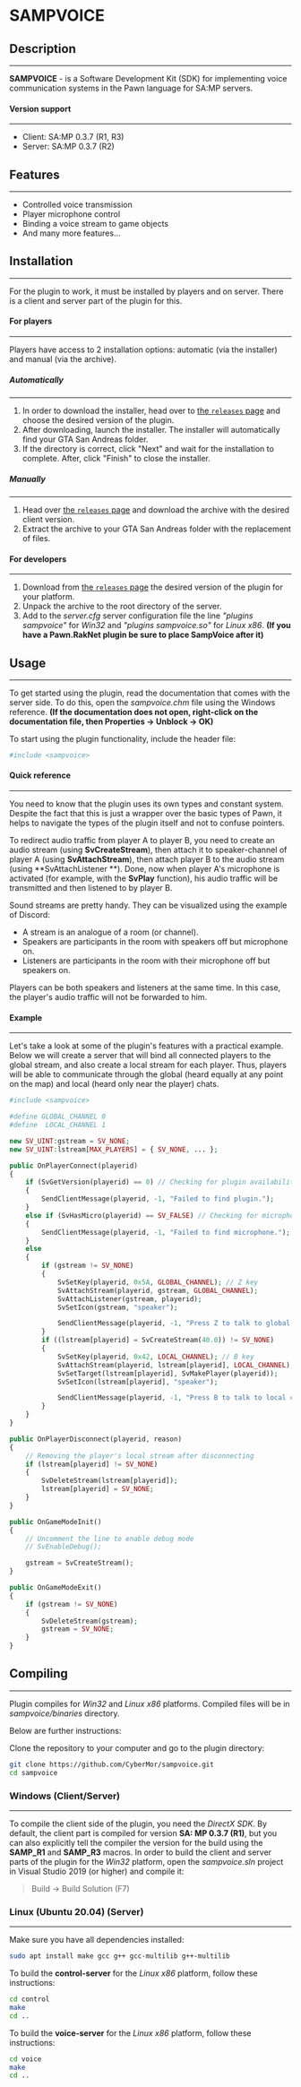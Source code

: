 # **SAMPVOICE**
## Description
---------------------------------
**SAMPVOICE** - is a Software Development Kit (SDK) for implementing voice communication systems in the Pawn language for SA:MP servers.

#### Version support
----------------------------------
* Client: SA:MP 0.3.7 (R1, R3)
* Server: SA:MP 0.3.7 (R2)

## Features
---------------------------------
* Controlled voice transmission
* Player microphone control
* Binding a voice stream to game objects
* And many more features...

## Installation
---------------------------------
For the plugin to work, it must be installed by players and on server. There is a client and server part of the plugin for this.

#### For players
---------------------------------
Players have access to 2 installation options: automatic (via the installer) and manual (via the archive).

##### Automatically
---------------------------------
1. In order to download the installer, head over to [the `releases` page](https://github.com/CyberMor/sampvoice/releases) and choose the desired version of the plugin.
2. After downloading, launch the installer. The installer will automatically find your GTA San Andreas folder.
3. If the directory is correct, click "Next" and wait for the installation to complete. After, click "Finish" to close the installer.

##### Manually
---------------------------------
1. Head over [the `releases` page](https://github.com/CyberMor/sampvoice/releases) and download the archive with the desired client version.
2. Extract the archive to your GTA San Andreas folder with the replacement of files.

#### For developers
---------------------------------
1. Download from [the `releases` page](https://github.com/CyberMor/sampvoice/releases) the desired version of the plugin for your platform.
2. Unpack the archive to the root directory of the server.
3. Add to the *server.cfg* server configuration file the line *"plugins sampvoice"* for *Win32* and *"plugins sampvoice.so"* for *Linux x86*. **(If you have a Pawn.RakNet plugin be sure to place SampVoice after it)**

## Usage
---------------------------------
To get started using the plugin, read the documentation that comes with the server side. To do this, open the *sampvoice.chm* file using the Windows reference. **(If the documentation does not open, right-click on the documentation file, then Properties -> Unblock -> OK)**

To start using the plugin functionality, include the header file:
```php
#include <sampvoice>
```

#### Quick reference
---------------------------------
You need to know that the plugin uses its own types and constant system. Despite the fact that this is just a wrapper over the basic types of Pawn, it helps to navigate the types of the plugin itself and not to confuse pointers.

To redirect audio traffic from player A to player B, you need to create an audio stream (using **SvCreateStream**), then attach it to speaker-channel of player A (using **SvAttachStream**), then attach player B to the audio stream (using **SvAttachListener **). Done, now when player A's microphone is activated (for example, with the **SvPlay** function), his audio traffic will be transmitted and then listened to by player B.

Sound streams are pretty handy. They can be visualized using the example of Discord:
* A stream is an analogue of a room (or channel).
* Speakers are participants in the room with speakers off but microphone on.
* Listeners are participants in the room with their microphone off but speakers on.

Players can be both speakers and listeners at the same time. In this case, the player's audio traffic will not be forwarded to him.

#### Example
---------------------------------
Let's take a look at some of the plugin's features with a practical example. Below we will create a server that will bind all connected players to the global stream, and also create a local stream for each player. Thus, players will be able to communicate through the global (heard equally at any point on the map) and local (heard only near the player) chats.
```php
#include <sampvoice>

#define GLOBAL_CHANNEL 0
#define  LOCAL_CHANNEL 1

new SV_UINT:gstream = SV_NONE;
new SV_UINT:lstream[MAX_PLAYERS] = { SV_NONE, ... };

public OnPlayerConnect(playerid)
{
    if (SvGetVersion(playerid) == 0) // Checking for plugin availability
    {
        SendClientMessage(playerid, -1, "Failed to find plugin.");
    }
    else if (SvHasMicro(playerid) == SV_FALSE) // Checking for microphone availability
    {
        SendClientMessage(playerid, -1, "Failed to find microphone.");
    }
    else
    {
        if (gstream != SV_NONE)
        {
            SvSetKey(playerid, 0x5A, GLOBAL_CHANNEL); // Z key
            SvAttachStream(playerid, gstream, GLOBAL_CHANNEL);
            SvAttachListener(gstream, playerid);
            SvSetIcon(gstream, "speaker");

            SendClientMessage(playerid, -1, "Press Z to talk to global chat.");
        }
        if ((lstream[playerid] = SvCreateStream(40.0)) != SV_NONE)
        {
            SvSetKey(playerid, 0x42, LOCAL_CHANNEL); // B key
            SvAttachStream(playerid, lstream[playerid], LOCAL_CHANNEL);
            SvSetTarget(lstream[playerid], SvMakePlayer(playerid));
            SvSetIcon(lstream[playerid], "speaker");

            SendClientMessage(playerid, -1, "Press B to talk to local chat.");
        }
    }
}

public OnPlayerDisconnect(playerid, reason)
{
    // Removing the player's local stream after disconnecting
    if (lstream[playerid] != SV_NONE)
    {
        SvDeleteStream(lstream[playerid]);
        lstream[playerid] = SV_NONE;
    }
}

public OnGameModeInit()
{
    // Uncomment the line to enable debug mode
    // SvEnableDebug();

    gstream = SvCreateStream();
}

public OnGameModeExit()
{
    if (gstream != SV_NONE)
    {
        SvDeleteStream(gstream);
        gstream = SV_NONE;
    }
}
```

## Compiling
---------------------------------
Plugin compiles for *Win32* and *Linux x86* platforms.
Compiled files will be in *sampvoice/binaries* directory.

Below are further instructions:

Clone the repository to your computer and go to the plugin directory:
```sh
git clone https://github.com/CyberMor/sampvoice.git
cd sampvoice
```

### Windows (Client/Server)
---------------------------------
To compile the client side of the plugin, you need the *DirectX SDK*. By default, the client part is compiled for version **SA: MP 0.3.7 (R1)**, but you can also explicitly tell the compiler the version for the build using the **SAMP_R1** and **SAMP_R3** macros. In order to build the client and server parts of the plugin for the *Win32* platform, open the *sampvoice.sln* project in Visual Studio 2019 (or higher) and compile it:
> Build -> Build Solution (F7)

### Linux (Ubuntu 20.04) (Server)
---------------------------------
Make sure you have all dependencies installed:
```sh
sudo apt install make gcc g++ gcc-multilib g++-multilib
```
To build the **control-server** for the *Linux x86* platform, follow these instructions:
```sh
cd control
make
cd ..
```
To build the **voice-server** for the *Linux x86* platform, follow these instructions:
```sh
cd voice
make
cd ..
```
